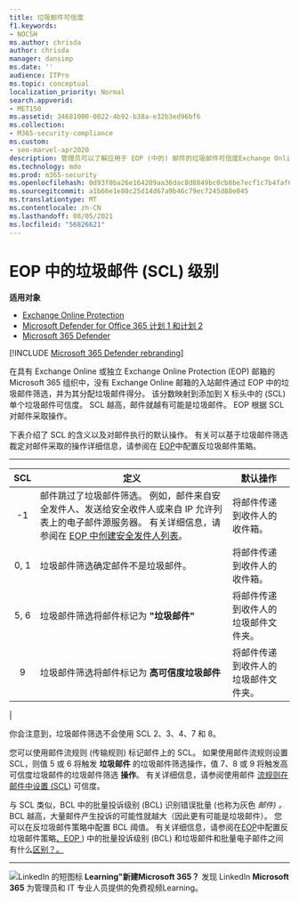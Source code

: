 ```yaml
---
title: 垃圾邮件可信度
f1.keywords:
- NOCSH
ms.author: chrisda
author: chrisda
manager: dansimp
ms.date: ''
audience: ITPro
ms.topic: conceptual
localization_priority: Normal
search.appverid:
- MET150
ms.assetid: 34681000-0022-4b92-b38a-e32b3ed96bf6
ms.collection:
- M365-security-compliance
ms.custom:
- seo-marvel-apr2020
description: 管理员可以了解应用于 EOP (中的) 邮件的垃圾邮件可信度Exchange Online Protection (SCL) 。
ms.technology: mdo
ms.prod: m365-security
ms.openlocfilehash: 0d93f0ba26e164209aa36dac8d8849bc0cb8be7ecf1c7b4faf624d4b1acab6f8
ms.sourcegitcommit: a1b66e1e80c25d14d67a9b46c79ec7245d88e045
ms.translationtype: MT
ms.contentlocale: zh-CN
ms.lasthandoff: 08/05/2021
ms.locfileid: "56826621"
---
```

# <a name="spam-confidence-level-scl-in-eop"></a>EOP 中的垃圾邮件 (SCL) 级别

**适用对象**
- [Exchange Online Protection](exchange-online-protection-overview.md)
- [Microsoft Defender for Office 365 计划 1 和计划 2](defender-for-office-365.md)
- [Microsoft 365 Defender](../defender/microsoft-365-defender.md)

[!INCLUDE [Microsoft 365 Defender rebranding](../includes/microsoft-defender-for-office.md)]

在具有 Exchange Online 或独立 Exchange Online Protection (EOP) 邮箱的 Microsoft 365 组织中，没有 Exchange Online 邮箱的入站邮件通过 EOP 中的垃圾邮件筛选，并为其分配垃圾邮件得分。 该分数映射到添加到 X 标头中的 (SCL) 单个垃圾邮件可信度。 SCL 越高，邮件就越有可能是垃圾邮件。 EOP 根据 SCL 对邮件采取操作。

下表介绍了 SCL 的含义以及对邮件执行的默认操作。 有关可以基于垃圾邮件筛选裁定对邮件采取的操作详细信息，请参阅在 [EOP](configure-your-spam-filter-policies.md)中配置反垃圾邮件策略。

****

|SCL|定义|默认操作|
|:---:|---|---|
|-1|邮件跳过了垃圾邮件筛选。 例如，邮件来自安全发件人、发送给安全收件人或来自 IP 允许列表上的电子邮件源服务器。 有关详细信息，请参阅在 [EOP 中创建安全发件人列表](create-safe-sender-lists-in-office-365.md)。|将邮件传递到收件人的收件箱。|
|0, 1|垃圾邮件筛选确定邮件不是垃圾邮件。|将邮件传递到收件人的收件箱。|
|5, 6|垃圾邮件筛选将邮件标记为 **"垃圾邮件"**|将邮件传递到收件人的垃圾邮件文件夹。|
|9 |垃圾邮件筛选将邮件标记为 **高可信度垃圾邮件**|将邮件传递到收件人的垃圾邮件文件夹。|
|

你会注意到，垃圾邮件筛选不会使用 SCL 2、3、4、7 和 8。

您可以使用邮件流规则 (传输规则) 标记邮件上的 SCL。 如果使用邮件流规则设置 SCL，则值 5 或 6 将触发 **垃圾邮件** 的垃圾邮件筛选操作，值 7、8 或 9 将触发高可信度垃圾邮件的垃圾邮件筛选 **操作**。 有关详细信息，请参阅使用邮件 [流规则在邮件中设置 (SCL](/exchange/security-and-compliance/mail-flow-rules/use-rules-to-set-scl)) 可信度。

与 SCL 类似，BCL 中的批量投诉级别 (BCL) 识别错误批量 (也称为灰色 _邮件) 。_ BCL 越高，大量邮件产生投诉的可能性就越大（因此更有可能是垃圾邮件）。 您可以在反垃圾邮件策略中配置 BCL 阈值。 有关详细信息，请参阅在[EOP](configure-your-spam-filter-policies.md)中配置反垃圾邮件策略[、EOP ](bulk-complaint-level-values.md)) 中的批量投诉级别 (BCL) 和垃圾邮件和批量电子邮件之间有什么[区别？。](what-s-the-difference-between-junk-email-and-bulk-email.md)

****

![LinkedIn 的短图标 ](../../media/eac8a413-9498-4220-8544-1e37d1aaea13.png) **Learning"新建Microsoft 365？** 发现 LinkedIn **Microsoft 365** 为管理员和 IT 专业人员提供的免费视频Learning。
